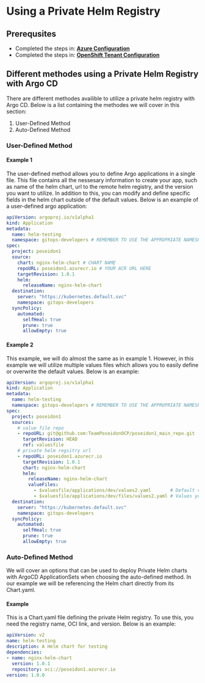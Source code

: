 # Using a Private Helm Registry

## Prerequsites

- Completed the steps in: [**Azure Configuration**](private-helm-registry-azure.md)
- Completed the steps in: [**OpenShift Tenant Configuration**](private-helm-registry-openshift-tenant.md)

## Different methodes using a Private Helm Registry with Argo CD

There are different methodes availible to utilize a private helm registry with Argo CD. Below is a list containing the methodes we will cover in this section:

1. User-Defined Method
2. Auto-Defined Method

### User-Defined Method

#### Example 1

The user-defined method allows you to define Argo applications in a single file. This file contains all the nessesary information to create your app, such as name of the helm chart, url to the remote helm registry, and the version you want to utilize. In addition to this, you can modify and define specific fields in the helm chart outside of the default values. Below is an example of a user-defined argo application:

```yaml
apiVersion: argoproj.io/v1alpha1
kind: Application
metadata:
  name: helm-testing
  namespace: gitops-developers # REMEMBER TO USE THE APPROPRIATE NAMESPACE HERE
spec:
  project: poseidon1
  source:
    chart: nginx-helm-chart # CHART NAME
    repoURL: poseidon1.azurecr.io # YOUR ACR URL HERE
    targetRevision: 1.0.1
    helm:
      releaseName: nginx-helm-chart
  destination:
    server: "https://kubernetes.default.svc"
    namespace: gitops-developers
  syncPolicy:
    automated:
      selfHeal: true
      prune: true
      allowEmpty: true
```

#### Example 2

This example, we will do almost the same as in example 1. However, in this example we will utilize multiple values files which allows you to easily define or overwrite the default values. Below is an example: 

```yaml
apiVersion: argoproj.io/v1alpha1
kind: Application
metadata:
  name: helm-testing
  namespace: gitops-developers # REMEMBER TO USE THE APPROPRIATE NAMESPACE HERE
spec:
  project: poseidon1
  sources:
    # value file repo
    - repoURL: git@github.com:TeamPoseidonOCP/poseidon1_main_repo.git
      targetRevision: HEAD
      ref: valuesfile
    # private helm regsitry url
    - repoURL: poseidon1.azurecr.io
      targetRevision: 1.0.1
      chart: nginx-helm-chart
      helm:
        releaseName: nginx-helm-chart
        valueFiles:
          - $valuesfile/applications/dev/values2.yaml       # Default values for your environments
          - $valuesfile/applications/dev/files/values2.yaml # Values you want to overwrite
  destination:
    server: "https://kubernetes.default.svc"
    namespace: gitops-developers
  syncPolicy:
    automated:
      selfHeal: true
      prune: true
      allowEmpty: true
```

### Auto-Defined Method

We will cover an options that can be used to deploy Private Helm charts with ArgoCD ApplicationSets when choosing the auto-defined method. In our example we will be referencing the Helm chart directly from its Chart.yaml.

#### Example

This is a Chart.yaml file defining the private Helm registry. To use this, you need the registry name, OCI link, and version. Below is an example:

```yaml title="Chart.yaml"
apiVersion: v2
name: helm-testing
description: A Helm chart for testing
dependencies:
- name: nginx-helm-chart
  version: 1.0.1
  repository: oci://poseidon1.azurecr.io
version: 1.0.0
```

<!-- In addition to Chart.yaml, a values.yaml file needs to be defined to specify configurations and set the values in the Helm chart. We are in fact building the Helm chart in this repository and referencing its Chart and values file. See the examples in the [code examples](https://github.com/Sopra-Steria-Norge-Kubernetes/OpenShift/tree/main/code-examples/ArgoCD-Tenant-setup/poseidon1_main_repo/applicationsets/dev/ex3-helm-1) for more information. 

#### Example-2

This example, we will do almost the same as in example 1. However, in this example we will utilize multiple values files. Below is an example:

```yaml title="Chart.yaml"
apiVersion: v2
name: helm-testing
description: A Helm chart for testing
dependencies:
- name: nginx-helm-chart
  version: 1.0.1
  repository: oci://poseidon1.azurecr.io
version: 1.0.0
``` -->

<!-- This example uses a kustomization.yml file to define the Helm registry. You’ll need the registry name, OCI link, version, and values file. Below is an example:

```yaml title="kustomization.yml"
apiVersion: kustomize.config.k8s.io/v1beta1
kind: Kustomization
# Referencing a public repo outside the main repository

helmCharts:
  - name: helm-testing
    repo: oci://poseidon1.azurecr.io
    version: 1.0.1
    releaseName: nginx-helm-test
    namespace: poseidon1-dev
    valuesFile: values.yaml
```

In addition to Chart.yaml, a values.yaml file needs to be defined to specify configurations and change the helm charts default values to fit your environment and needs. See the examples in the [code examples](https://github.com/Sopra-Steria-Norge-Kubernetes/OpenShift/tree/main/code-examples/ArgoCD-Tenant-setup/poseidon1_main_repo/applicationsets/dev/ex3-helm-1) for more information.  -->

